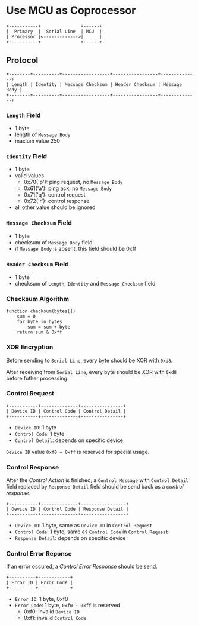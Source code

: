 Use MCU as Coprocessor
======================

```
+-----------+               +------+
|  Primary  |  Serial Line  | MCU  |
| Processor |<------------->|      |
+-----------+               +------+
```


Protocol
--------

```
+--------+----------+------------------+-----------------+--------------+
| Length | Identity | Message Checksum | Header Checksum | Message Body |
+--------+----------+------------------+-----------------+--------------+
```

### `Length` Field

* 1 byte
* length of `Message Body`
* maxium value 250

### `Identity` Field

* 1 byte
* valid values
    - 0x70('p'): ping request, no `Message Body`
    - 0x61('a'): ping ack, no `Message Body`
    - 0x71('q'): control request
    - 0x72('r'): control response
* all other value should be ignored

### `Message Checksum` Field

* 1 byte
* checksum of `Message Body` field
* if `Message Body` is absent, this field should be 0xff

### `Header Checksum` Field

* 1 byte
* checksum of `Length`, `Identity` and `Message Checksum` field

### Checksum Algorithm

```
function checksum(bytes[])
	sum = 0
	for byte in bytes
		sum = sum + byte
	return sum & 0xff
```

### XOR Encryption

Before sending to `Serial Line`,
every byte should be XOR with `0xd8`.

After receiving from `Serial Line`,
every byte should be XOR with `0xd8` before futher processing.

### Control Request

```
+-----------+--------------+----------------+
| Device ID | Control Code | Control Detail |
+-----------+--------------+----------------+
```

* `Device ID`: 1 byte
* `Control Code`: 1 byte
* `Control Detail`: depends on specific device

`Device ID` value `0xf0 ~ 0xff` is reserved for special usage.

### Control Response

After the *Control Action* is finished,
a `Control Message` with `Control Detail` field replaced by `Response Detail` field
should be send back as a *control response*.

```
+-----------+--------------+-----------------+
| Device ID | Control Code | Response Detail |
+-----------+--------------+-----------------+
```

* `Device ID`: 1 byte, same as `Device ID` in `Control Request`
* `Control Code`: 1 byte, same as `Control Code` in `Control Request`
* `Response Detail`: depends on specific device

### Control Error Reponse

If an error occured, a *Control Error Response* should be send.

```
+----------+------------+
| Error ID | Error Code |
+----------+------------+
```

* `Error ID`: 1 byte, 0xf0
* `Error Code`: 1 byte, `0xf0 ~ 0xff` is reserved
    - 0xf0: invalid `Device ID`
    - 0xf1: invalid `Control Code`

